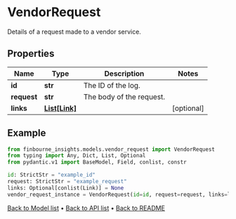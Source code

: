# VendorRequest

Details of a request made to a vendor service.
## Properties
Name | Type | Description | Notes
------------ | ------------- | ------------- | -------------
**id** | **str** | The ID of the log. | 
**request** | **str** | The body of the request. | 
**links** | [**List[Link]**](Link.md) |  | [optional] 
## Example

```python
from finbourne_insights.models.vendor_request import VendorRequest
from typing import Any, Dict, List, Optional
from pydantic.v1 import BaseModel, Field, conlist, constr

id: StrictStr = "example_id"
request: StrictStr = "example_request"
links: Optional[conlist(Link)] = None
vendor_request_instance = VendorRequest(id=id, request=request, links=links)

```

[Back to Model list](../README.md#documentation-for-models) &#8226; [Back to API list](../README.md#documentation-for-api-endpoints) &#8226; [Back to README](../README.md)

